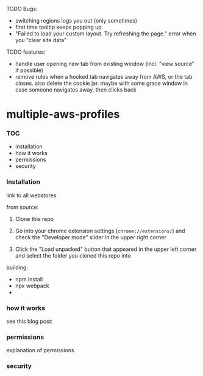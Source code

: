 TODO Bugs:

- switching regions logs you out (only sometimes)
- first time tooltip keeps popping up
- "Failed to load your custom layout. Try refreshing the page." error when you "clear site data"

TODO features:

- handle user opening new tab from existing window (incl. "view source" if possible)
- remove rules when a hooked tab navigates away from AWS, or the tab closes. also delete the cookie jar. maybe with some grace window in case someone navigates away, then clicks back

# multiple-aws-profiles

### TOC

- installation
- how it works
- permissions
- security

### Installation

link to all webstores

from source:

1. Clone this repo

2. Go into your chrome extension settings (`chrome://extensions/`) and check the "Developer mode" slider in the upper right corner

3. Click the "Load unpacked" button that appeared in the upper left corner and select the folder you cloned this repo into

building:

- npm install
- npx webpack
-

### how it works

see this blog post:

### permissions

explanation of permissions

### security
